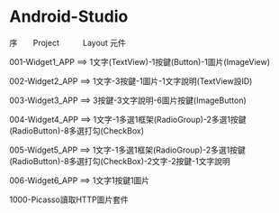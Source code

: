 # Android-Studio
序&emsp;&emsp;Project&emsp;&emsp;&emsp;Layout 元件

001-Widget1_APP ==> 1文字(TextView)-1按鍵(Button)-1圖片(ImageView)

002-Widget2_APP	==> 1文字-3按鍵-1圖片-1文字說明(TextView設ID)

003-Widget3_APP	==> 3按鍵-3文字說明-6圖片按鍵(ImageButton)

004-Widget4_APP	==> 1文字-1多選1框架(RadioGroup)-2多選1按鍵(RadioButton)-8多選打勾(CheckBox)

005-Widget5_APP	==> 1文字-1多選1框架(RadioGroup)-2多選1按鍵(RadioButton)-8多選打勾(CheckBox)-2文字-2按鍵-1文字說明

006-Widget6_APP	==> 1文字1按鍵1圖片

1000-Picasso讀取HTTP圖片套件
